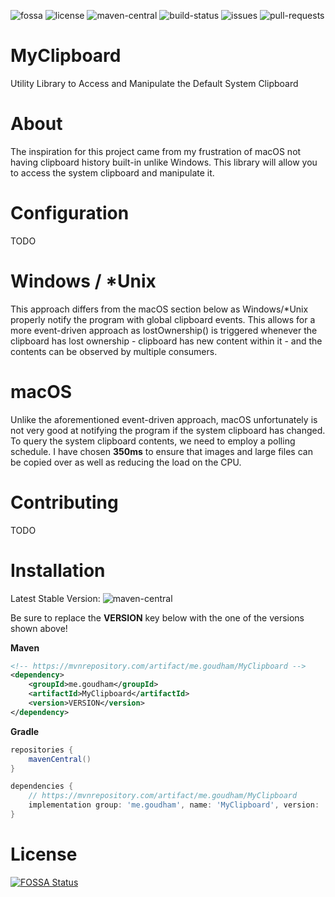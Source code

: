 [license]: https://img.shields.io/github/license/sgoudham/MyClipboard
[maven-central]: https://img.shields.io/maven-central/v/me.goudham/MyClipboard.svg?label=Maven%20Central
[build-status]: https://goudham.me/jenkins/job/MyClipboard/job/release/badge/icon

[comment]: <> ([codecov]: )
[issues]: https://img.shields.io/github/issues/sgoudham/MyClipboard?label=issues
[pull-requests]: https://img.shields.io/github/issues-pr/sgoudham/MyClipboard
[fossa]: https://app.fossa.com/api/projects/git%2Bgithub.com%2Fsgoudham%2FMyClipboard.svg?type=shield

![fossa]
![license]
![maven-central]
![build-status]
![issues]
![pull-requests]

# MyClipboard
Utility Library to Access and Manipulate the Default System Clipboard

# About
The inspiration for this project came from my frustration of macOS not having clipboard history 
built-in unlike Windows. This library will allow you to access the system clipboard and manipulate it. 

# Configuration
TODO

# Windows / *Unix
This approach differs from the macOS section below as Windows/*Unix properly notify the program with global clipboard events.
This allows for a more event-driven approach as lostOwnership() is triggered whenever the clipboard has lost ownership - clipboard
has new content within it - and the contents can be observed by multiple consumers.

# macOS
Unlike the aforementioned event-driven approach, macOS unfortunately is not very good at notifying the program if the 
system clipboard has changed. To query the system clipboard contents, we need to employ a polling schedule. I have chosen
**350ms** to ensure that images and large files can be copied over as well as reducing the load on the CPU.


# Contributing
TODO

# Installation

Latest Stable Version: ![maven-central]
<p>Be sure to replace the <strong>VERSION</strong> key below with the one of the versions shown above!</p>

**Maven**
```xml
<!-- https://mvnrepository.com/artifact/me.goudham/MyClipboard -->
<dependency>
    <groupId>me.goudham</groupId>
    <artifactId>MyClipboard</artifactId>
    <version>VERSION</version>
</dependency>
```

**Gradle**
```gradle
repositories {
    mavenCentral()
}

dependencies {
    // https://mvnrepository.com/artifact/me.goudham/MyClipboard
    implementation group: 'me.goudham', name: 'MyClipboard', version: 'VERSION'
}
```

# License 
[![FOSSA Status](https://app.fossa.com/api/projects/git%2Bgithub.com%2Fsgoudham%2FMyClipboard.svg?type=large)](https://app.fossa.com/projects/git%2Bgithub.com%2Fsgoudham%2FMyClipboard?ref=badge_large)
